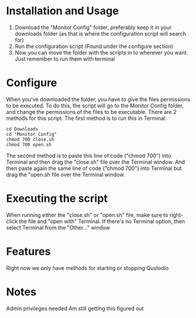 # Installation and Usage
1. Download the "Monitor Config" folder, preferably keep it in your downloads folder (as that is where the configuration script will search for)
2. Run the configuration script (Found under the configure section)
3. Now you can move the folder with the scripts in to wherever you want. Just remember to run them with terminal

# Configure
When you've downloaded the folder, you have to give the files permissions to be executed. To do this, the script will go to the Monitor Config folder, and change the permissions of the files to be executable. There are 2 methods for this script.
The first method is to run this in Terminal:
```
cd Downloads
cd "Monitor Config"
chmod 700 close.sh
chmod 700 open.sh
```
The second method is to paste this line of code ("chmod 700") into Terminal and then drag the "close.sh" file over the Terminal window. And then paste again the same line of code ("chmod 700") into Terminal but drag the "open.sh file over the Terminal window.


# Executing the script
When running either the "close.sh" or "open.sh" file, make sure to right-click the file and "open with" Terminal. If there's no Terminal option, then select Terminal from the "Other..." window

# Features
Right now we only have methods for starting or stopping Qustodio

# Notes
Admin privileges needed
Am still getting this figured out
